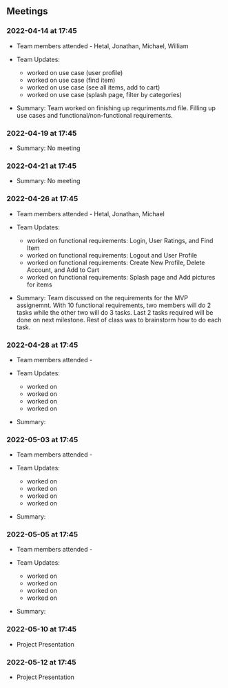  ## Meetings

### 2022-04-14 at 17:45
- Team members attended - Hetal, Jonathan, Michael, William
- Team Updates:
  - <Hetal> worked on use case (user profile)
  - <Jonathan> worked on use case (find item)
  - <Michael> worked on use case (see all items, add to cart)
  - <William> worked on use case (splash page, filter by categories)

- Summary: Team worked on finishing up requriments.md file. Filling up use cases and functional/non-functional requirements.

### 2022-04-19 at 17:45
- Summary: No meeting

### 2022-04-21 at 17:45
- Summary: No meeting

### 2022-04-26 at 17:45
- Team members attended - Hetal, Jonathan, Michael
- Team Updates:
  - <Hetal> worked on functional requirements: Login, User Ratings, and Find Item
  - <Jonathan> worked on functional requirements: Logout and User Profile
  - <Michael> worked on functional requirements: Create New Profile, Delete Account, and Add to Cart 
  - <William> worked on functional requirements: Splash page and Add pictures for items

- Summary: Team discussed on the requirements for the MVP assignemnt. With 10 functional requirements, two members will do 2 tasks while the other two will do 3 tasks. Last 2 tasks required will be done on next milestone. Rest of class was to brainstorm how to do each task. 

### 2022-04-28 at 17:45
- Team members attended -
- Team Updates:
  - <Hetal> worked on
  - <Jonathan> worked on
  - <Michael> worked on
  - <William> worked on

- Summary:

### 2022-05-03 at 17:45
- Team members attended -
- Team Updates:
  - <Hetal> worked on
  - <Jonathan> worked on
  - <Michael> worked on
  - <William> worked on

- Summary:

### 2022-05-05 at 17:45
- Team members attended -
- Team Updates:
  - <Hetal> worked on
  - <Jonathan> worked on
  - <Michael> worked on
  - <William> worked on

- Summary:

### 2022-05-10 at 17:45
- Project Presentation

### 2022-05-12 at 17:45
- Project Presentation
